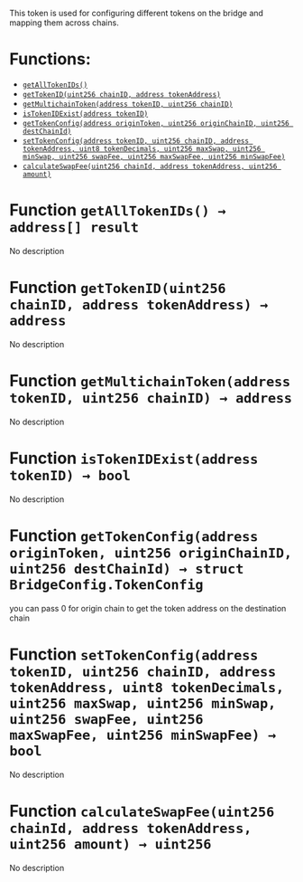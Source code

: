 This token is used for configuring different tokens on the bridge and mapping them across chains.



# Functions:
- [`getAllTokenIDs()`](#BridgeConfig-getAllTokenIDs--)
- [`getTokenID(uint256 chainID, address tokenAddress)`](#BridgeConfig-getTokenID-uint256-address-)
- [`getMultichainToken(address tokenID, uint256 chainID)`](#BridgeConfig-getMultichainToken-address-uint256-)
- [`isTokenIDExist(address tokenID)`](#BridgeConfig-isTokenIDExist-address-)
- [`getTokenConfig(address originToken, uint256 originChainID, uint256 destChainId)`](#BridgeConfig-getTokenConfig-address-uint256-uint256-)
- [`setTokenConfig(address tokenID, uint256 chainID, address tokenAddress, uint8 tokenDecimals, uint256 maxSwap, uint256 minSwap, uint256 swapFee, uint256 maxSwapFee, uint256 minSwapFee)`](#BridgeConfig-setTokenConfig-address-uint256-address-uint8-uint256-uint256-uint256-uint256-uint256-)
- [`calculateSwapFee(uint256 chainId, address tokenAddress, uint256 amount)`](#BridgeConfig-calculateSwapFee-uint256-address-uint256-)


# <a id="BridgeConfig-getAllTokenIDs--"></a> Function `getAllTokenIDs() → address[] result`
No description
# <a id="BridgeConfig-getTokenID-uint256-address-"></a> Function `getTokenID(uint256 chainID, address tokenAddress) → address`
No description
# <a id="BridgeConfig-getMultichainToken-address-uint256-"></a> Function `getMultichainToken(address tokenID, uint256 chainID) → address`
No description
# <a id="BridgeConfig-isTokenIDExist-address-"></a> Function `isTokenIDExist(address tokenID) → bool`
No description
# <a id="BridgeConfig-getTokenConfig-address-uint256-uint256-"></a> Function `getTokenConfig(address originToken, uint256 originChainID, uint256 destChainId) → struct BridgeConfig.TokenConfig`
you can pass 0 for origin chain to get the token address on the destination chain
# <a id="BridgeConfig-setTokenConfig-address-uint256-address-uint8-uint256-uint256-uint256-uint256-uint256-"></a> Function `setTokenConfig(address tokenID, uint256 chainID, address tokenAddress, uint8 tokenDecimals, uint256 maxSwap, uint256 minSwap, uint256 swapFee, uint256 maxSwapFee, uint256 minSwapFee) → bool`
No description
# <a id="BridgeConfig-calculateSwapFee-uint256-address-uint256-"></a> Function `calculateSwapFee(uint256 chainId, address tokenAddress, uint256 amount) → uint256`
No description

